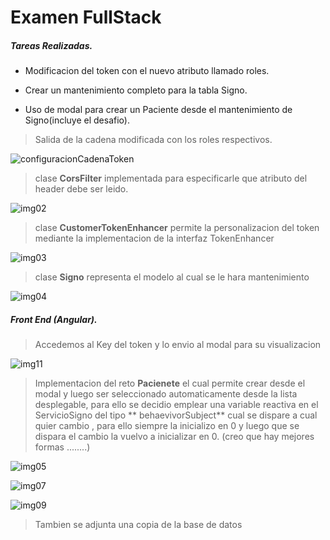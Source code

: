# Examen FullStack

##### Tareas Realizadas. 

 - Modificacion del token con el nuevo atributo llamado roles.
* Crear un mantenimiento completo para la tabla Signo.
- Uso de modal para crear un Paciente desde el mantenimiento de Signo(incluye el desafio).

> Salida de la cadena modificada con los roles respectivos.

![configuracionCadenaToken](https://user-images.githubusercontent.com/5384490/56916206-fc6d7980-6a7d-11e9-8735-d69b07bf4b86.png)

> clase **CorsFilter** implementada para especificarle que atributo del header debe ser leido.

![img02](https://user-images.githubusercontent.com/5384490/56916434-7998ee80-6a7e-11e9-92ca-264036b1c17d.png)

> clase **CustomerTokenEnhancer** permite la personalizacion del token mediante la implementacion de la interfaz TokenEnhancer


![img03](https://user-images.githubusercontent.com/5384490/56916441-7e5da280-6a7e-11e9-8e6d-b88e6303d059.png)

> clase **Signo** representa el modelo al cual se le hara mantenimiento

![img04](https://user-images.githubusercontent.com/5384490/56916454-81f12980-6a7e-11e9-8326-e271339217d2.png)

##### Front End (Angular).
>  Accedemos al Key del token  y lo envio al modal para su visualizacion

![img11](https://user-images.githubusercontent.com/5384490/56917681-c16d4500-6a81-11e9-861f-64b9346bb5b4.png)

> Implementacion del reto **Pacienete** el cual permite crear desde el modal y luego ser seleccionado automaticamente desde la lista desplegable,  para ello se decidio emplear una variable reactiva en el ServicioSigno del tipo ** behaevivorSubject** cual se dispare a cual quier cambio , para ello siempre la inicializo en 0 y luego que se dispara el cambio la vuelvo a inicializar en 0. (creo que hay mejores formas  ........)

![img05](https://user-images.githubusercontent.com/5384490/56917610-8d921f80-6a81-11e9-81cb-a42642fc2c8f.png)

![img07](https://user-images.githubusercontent.com/5384490/56917616-908d1000-6a81-11e9-9f80-460bbbcc9ef6.png)

![img09](https://user-images.githubusercontent.com/5384490/56917619-93880080-6a81-11e9-9364-8a94cb1ceeca.png)

> Tambien se adjunta una copia de la base de datos

